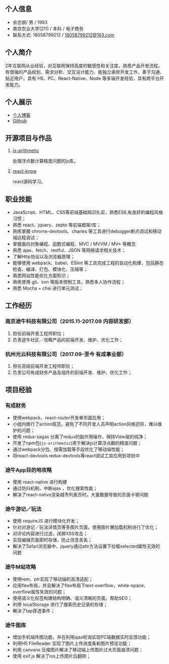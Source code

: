 ## 个人信息
- 余志钢/ 男 / 1993
- 南京农业大学(211) / 本科 / 电子商务
- 联系方式: 18058799212 / 18058799212@163.com

## 个人简介
2年互联网从业经验，对互联网保持高度的敏感性和关注度，熟悉产品开发流程，有很强的产品规划、需求分析、交互设计能力、能独立承担开发工作，善于沟通、贴近用户，具有 H5、PC、React-Native、Node 等多端开发经验，具有跨平台开发能力。

## 个人展示
- [个人博客](http://www.cnblogs.com/yzg1/)
- [Github](https://github.com/bigdots)

## 开源项目与作品
1. [js-arithmetic](https://github.com/bigdots/js-arithmetic) 

	处理浮点数计算精度问题的js库。

2. [react-know](https://github.com/bigdots/react-know ) 

	react源码学习。

## 职业技能
- JavaScript、HTML、CSS等前端基础知识扎实，熟悉ES6,有良好的编程风格习惯；
- 熟悉 react、jquery、zepto 等前端框架/库；
- 熟练掌握 chrome-devtools、charles 等工具进行debugger断点调试和移动端远程调试；
- 掌握面向对象编程、函数式编程、MVC / MVVM / MV* 等概念
- 熟悉 ajax、fetch、restful、JSON 等网络请求相关技术；
- 了解Http协议以及浏览器原理；
- 能够使用 webpack、babel、ESlint 等工具完成工程的自动化构建，包括静态检查、编译、打包、模块化、压缩等；
- 熟悉网站性能优化方面知识；
- 熟练使用 git、svn 等版本控制工具，熟悉多人协作流程；
- 熟悉 Mocha + chai 进行单元测试；

## 工作经历
### 南京途牛科技有限公司（2015.11-2017.09 内容研发部）
1. 担任前端开发工程师职位；
2. 负责途牛社区／攻略产品的前端开发、维护、优化工作；


### 杭州光云科技有限公司（2017.09-至今  有成事业部）
1. 担任高级前端开发工程师职位；
3. 负责公司有成财务产品及组件的前端开发、维护、优化工作；

## 项目经验

### 有成财务
- 使用webpack、react-router开发单页面应用；
- 小组内推行了action规范，避免了不同开发人员声明action风格迥异，难以维护的问题；
- 使用 redux-sagas 分离了redux的副作用操作，保持View层的纯净；
- 开发了npm包(`js-arithmetic`)用于解决js计算浮点数的精度问题；
- 通过webpack分包、按需加载等手段优化了移动端性能；
- 将react-devtools redux-devtools等react调试工具应用到项目中

### 途牛App目的地攻略
- 使用 react-native 进行构建
- 通过防抖机制，中断ajax ，优化搜索性能；
- 解决了react-native渲染城市列表页时，大量数据导致的页面卡顿问题

### 途牛游记／玩法
- 使用 requireJS 进行模块化开发；
- 针对对游记／玩法详情页等多图片页面，使用图片懒加载机制进行了优化；
- 对评论内容进行过滤，闭屏XSS攻击；
- 实现编辑页面即时存储，防止信息丢失；
- 解决了Safari浏览器中，jquery通过attr方法设置下拉框selected属性无效的问题

### 途牛M站攻略
- 使用rem、ptr实现了移动端的高清适配；
- 应用flex布局，并且解决了flex布局下text-overflow，white-space、overflow属性失效的问题；
- 使用语义化标签构建结构明确、语义清晰的页面，帮助SEO；
- 利用 localStorage 进行了搜索历史记录的存储；
- 解决了tap穿透事件；

### 途牛图库
- 增加手机端传图功能，并在利用ajax轮询实现PC端数据实时反馈功能；
- 利用H5 FileReader 实现了图片上传进度条和图片预览功能；
- 利用 canvans 压缩图片解决了移动端上传图片过大页面崩溃问题；
- 使用 exif.js 解决了ios上传图片后翻转；
